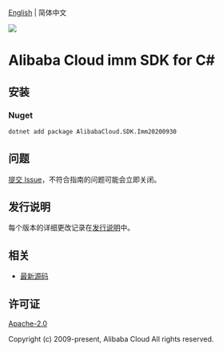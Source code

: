 [English](README.md) | 简体中文

![](https://aliyunsdk-pages.alicdn.com/icons/AlibabaCloud.svg)

# Alibaba Cloud imm SDK for C#

## 安装

### Nuget

```bash
dotnet add package AlibabaCloud.SDK.Imm20200930
```

## 问题

[提交 Issue](https://github.com/aliyun/alibabacloud-csharp-sdk/issues/new)，不符合指南的问题可能会立即关闭。

## 发行说明

每个版本的详细更改记录在[发行说明](./ChangeLog.md)中。

## 相关

* [最新源码](https://github.com/aliyun/alibabacloud-csharp-sdk/)

## 许可证

[Apache-2.0](http://www.apache.org/licenses/LICENSE-2.0)

Copyright (c) 2009-present, Alibaba Cloud All rights reserved.
